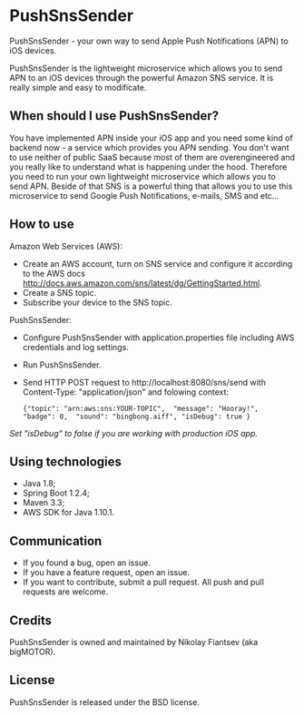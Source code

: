 # PushSnsSender

PushSnsSender - your own way to send Apple Push Notifications (APN) to iOS devices.

PushSnsSender is the lightweight microservice which allows you to send APN to an iOS devices through the powerful Amazon SNS service. It is really simple and easy to modificate.

## When should I use PushSnsSender?
You have implemented APN inside your iOS app and you need some kind of backend now - a service which provides you APN sending. You don't want to use neither of public SaaS because most of them are overengineered and you really like to understand what is happening under the hood. Therefore you need to run your own lightweight microservice which allows you to send APN.
Beside of that SNS is a powerful thing that allows you to use this microservice to send Google Push Notifications, e-mails, SMS and etc...

## How to use
Amazon Web Services (AWS):
- Create an AWS account, turn on SNS service and configure it according to the AWS docs http://docs.aws.amazon.com/sns/latest/dg/GettingStarted.html.
- Create a SNS topic.
- Subscribe your device to the SNS topic.

PushSnsSender:
- Configure PushSnsSender with application.properties file including AWS credentials and log settings.
- Run PushSnsSender.
- Send HTTP POST request to http://localhost:8080/sns/send with Content-Type: "application/json" and folowing context:

      {"topic": "arn:aws:sns:YOUR-TOPIC",  "message": "Hooray!",  "badge": 0,  "sound": "bingbong.aiff", "isDebug": true }
_Set "isDebug" to false if you are working with production iOS app._

## Using technologies
- Java 1.8;
- Spring Boot 1.2.4;
- Maven 3.3;
- AWS SDK for Java 1.10.1.

## Communication
- If you found a bug, open an issue.
- If you have a feature request, open an issue.
- If you want to contribute, submit a pull request.
All push and pull requests are welcome.

## Credits
PushSnsSender is owned and maintained by Nikolay Fiantsev (aka bigMOTOR).

## License
PushSnsSender is released under the BSD license.


